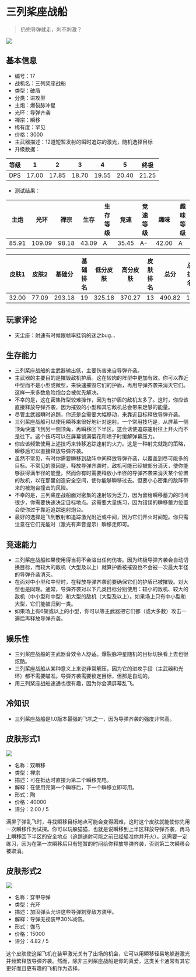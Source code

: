 # 三列桨座战船

> 扔完导弹就走，刺不刺激？

<img src="/ships/ship_17.png" style={{zoom:1}}/>

## 基本信息

- 编号：17
- 战机名：三列桨座战船
- 类型：破盾
- 分类：进攻型
- 主炮：爆裂脉冲星
- 光环：导弹齐袭
- 禅宗：瞬移
- 稀有度：罕见
- 价格：3000
- 主武器描述：12道短暂发射的瞬时追踪的激光，随机选择目标
- 升级数据：

| 等级 | 1 | 2 | 3 | 4 | 5 | 终极 |
|--|--|--|--|--|--|--|
| DPS | 17.00 | 17.85 | 18.70 | 19.55 | 20.40 | 21.25 |

- 测试结果：

| 主炮 | 光环 | 禅宗 | 生存 | 生存等级 | 竞速 | 竞速等级 | 趣味 | 趣味等级 |
|--|--|--|--|--|--|--|--|--|
| 85.91 | 109.09 | 98.18 | 43.09 | A | 35.45 | A- | 42.00 | A |

| 皮肤1 | 皮肤2 | 基础分 | 基础排名 | 低分皮肤 | 高分皮肤 | 皮肤排名 | 总分 | 总排名 |
|--|--|--|--|--|--|--|--|--|
| 32.00 | 77.09 | 293.18 | 19 | 325.18 | 370.27 | 13 | 490.82 | 15 |

## 玩家评论

- 天尘座：射速有时候跟帧率挂钩的迷之bug...

## 生存能力

- 三列桨座战船的主武器输出低，主要伤害来自导弹齐袭。
- 主武器的主要目的是摧毁敌机护盾。这在较肉的阵型中更加有效。你可以靠近中型而不是小型或微型，来快速摧毁它们的护盾，再用导弹齐袭来消灭它们。这样一来多数危险炮台会被优先解决。
- 不幸的是，这在密集阵型较难操作，因为有护盾的敌机太多了。这时，你应该直接释放导弹齐袭，因为摧毁的小型和其它敌机总会带来足够的能量。
- 尽管主武器瞬时追踪，你还是会需要大幅移动，来靠近目标释放导弹齐袭。
- 三列桨座战船可以使用瞬移来很好地针对速射。一个常用技巧是，从屏幕一侧顶角快速飞到另一侧顶角，再瞬移回下半区。这会诱使追踪速射往上开火而不是往下。这个技巧可以在屏幕铺满菊花和喷子时缓解弹幕压力。
- 你应该频繁使用上述技巧来转移追踪速射的火力。这是一种射完就跑的策略，瞬移后可以直接释放导弹齐袭。
- 虽然不常见，有时你需要瞬移到敌阵中间释放导弹齐袭，以覆盖到尽可能多的目标。不常见的原因是，释放导弹齐袭时，敌机可能已经被部分消灭，使你能够获得满半径的能量。然而你有时需要释放小半径的导弹齐袭来消灭某个位置的敌机，以在那里创造安全空间，使你能够瞬移过去。但要小心密集的敌阵带来的被炮台撞击的风险。
- 不幸的是，三列桨座战船面对密集的速射较为乏力，因为留给瞬移蓄力的时间很少，你需要快速决定目标地点。这需要大量练习，因为错误的瞬移蓄力位置会使你过于靠近追踪速射炮台。
- 最好的选择是飞到散射和追踪激光附近或中间，因为它们开火时间短。你只需注意在它们充能时（激光有声音提示）瞬移走即可。

## 竞速能力

- 三列桨座战船如果使用得当将不会溢出任何伤害。因为终极导弹齐袭会自动切换目标，而较大的敌机（大型及以上）就算护盾被摧毁也不会被一次最大半径的导弹齐袭消灭。
- 在面对中小型和中型时，在释放导弹齐袭前要确保它们的护盾已被摧毁。对大型也是同理。通常，导弹齐袭对以下几类目标分别使用：较小的敌机、较大的敌机（中小型和中型）和大型的敌机（大型及以上）。如果场上只有中小型和大型，它们能被归到一类。
- 如果场上有6架或以上的小型，你可以等主武器把它们都（或大多数）攻击一遍后再释放导弹齐袭。

## 娱乐性

- 三列桨座战船的主武器音效令人舒适。爆裂脉冲星随机的目标切换看上去也很炫酷。
- 三列桨座战船从某种意义上来说非常解压，因为它的进攻手段（主武器和光环）都不需要瞄准。导弹齐袭需要锁定目标，但那是自动的。
- 用三列桨座战船速通也很有趣，因为你会满屏幕乱飞。

## 冷知识

- 三列桨座战船是1.0版本最强的飞机之一，因为导弹齐袭的强度非常高。

## 皮肤形式1

<img src="/ships/ship_17_apex_1.png" style={{zoom:1}}/>

- 名称：双瞬移
- 类型：禅宗
- 描述：可在抵达时直接为第二个瞬移充电。
- 解释：在使用完第一个瞬移后，下一个瞬移立即可用。
- 形式：陶
- 价格：40000
- 评分：2.00 / 5

满屏子弹乱飞时，寻找瞬移目标地点可能会变得困难，这时这个皮肤就能使你先用一次瞬移作为试探。你可以玩躲猫猫，也就是说瞬移到上半区释放导弹齐袭，再马上瞬移回下半区的安全地点（追踪速射可能之前已经瞄准你并开火）。这需要一定练习，因为在第一次瞬移后只有短暂的时间给你释放导弹齐袭，否则第二次瞬移会被取消。

## 皮肤形式2

<img src="/ships/ship_17_apex_2.png" style={{zoom:1}}/>

- 名称：穿甲导弹
- 类型：光环
- 描述：加固弹头允许这些导弹刺穿敌方装甲。
- 解释：导弹无视装甲30%减伤。
- 形式：伽马
- 价格：15000
- 评分：4.82 / 5

这个皮肤使这架飞机在装甲激光关有了出场的机会，它可以用瞬移轻易地躲避激光并频繁释放导弹齐袭。然而，除非三列桨座战船是你的真爱，这类关卡通常有其它更好而且更有趣的飞机作为选择。
